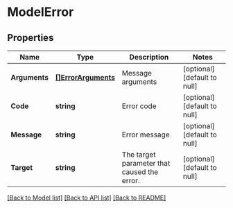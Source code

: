 # ModelError

## Properties
Name | Type | Description | Notes
------------ | ------------- | ------------- | -------------
**Arguments** | [**[]ErrorArguments**](error_arguments.md) | Message arguments | [optional] [default to null]
**Code** | **string** | Error code | [optional] [default to null]
**Message** | **string** | Error message | [optional] [default to null]
**Target** | **string** | The target parameter that caused the error. | [optional] [default to null]

[[Back to Model list]](../README.md#documentation-for-models) [[Back to API list]](../README.md#documentation-for-api-endpoints) [[Back to README]](../README.md)


